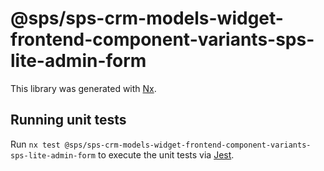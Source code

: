 # @sps/sps-crm-models-widget-frontend-component-variants-sps-lite-admin-form

This library was generated with [Nx](https://nx.dev).

## Running unit tests

Run `nx test @sps/sps-crm-models-widget-frontend-component-variants-sps-lite-admin-form` to execute the unit tests via [Jest](https://jestjs.io).
